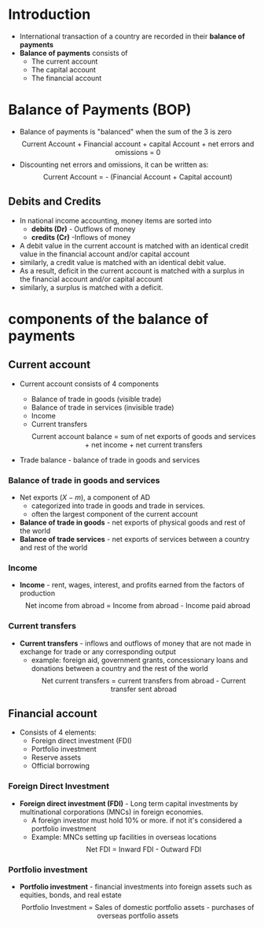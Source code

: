 # Introduction
- International transaction of a country are recorded in their **balance of payments**
- **Balance of payments** consists of 
	- The current account
	- The capital account
	- The financial account
# Balance of Payments (BOP)
- Balance of payments is "balanced" when the sum of the 3 is zero
$$ \text{Current Account + Financial account + capital Account + net errors and omissions = 0}$$
 - Discounting net errors and omissions, it can be written as:
 $$ \text {Current Account = - (Financial Account + Capital account)}$$
## Debits and Credits
- In national income accounting, money items are sorted into
	- **debits (Dr)** - Outflows of money
	- **credits (Cr)** -Inflows of money
- A debit value in the current account is matched with an identical credit value in the financial account and/or capital account
- similarly, a credit value is matched with an identical debit value.
- As a result, deficit in the current account is matched with a surplus in the financial account and/or capital account
- similarly, a surplus is matched with a deficit. 
# components of the balance of payments
## Current account
- Current account consists of 4 components
	- Balance of trade in goods (visible trade)
	- Balance of trade in services (invisible trade)
	- Income
	- Current transfers
$$ \text {Current account balance = sum of net exports of goods and services + net income + net current transfers}$$

- Trade balance - balance of trade in goods and services
### Balance of trade in goods and services
- Net exports $(X-m)$, a component of AD 
	- categorized into trade in goods and trade in services.
	- often the largest component of the current account
- **Balance of trade in goods** - net exports of physical goods and rest of the world
- **Balance of trade services** - net exports of services between a country and rest of the world
### Income
- **Income** - rent, wages, interest, and profits earned from the factors of production
$$ \text {Net income from abroad = Income from abroad - Income paid abroad}$$
### Current transfers
- **Current transfers** - inflows and outflows of money that are not made in exchange for trade or any corresponding output
	- example: foreign aid, government grants, concessionary loans and donations between a country and the rest of the world
$$ \text{Net current transfers = current transfers from abroad - Current transfer sent abroad}$$
## Financial account
- Consists of 4 elements:
	- Foreign direct investment (FDI)
	- Portfolio investment
	- Reserve assets
	- Official borrowing 
### Foreign Direct Investment
- **Foreign direct investment (FDI)** - Long term capital investments by multinational corporations (MNCs) in foreign economies. 
	- A foreign investor must hold 10% or more. if not it's considered a portfolio investment
	- Example: MNCs setting up facilities in overseas locations
$$ \text{Net FDI = Inward FDI - Outward FDI}$$
### Portfolio investment
- **Portfolio investment** - financial investments into foreign assets such as equities, bonds, and real estate
$$ \text{Portfolio Investment = Sales of domestic portfolio assets - purchases of overseas portfolio assets}$$
